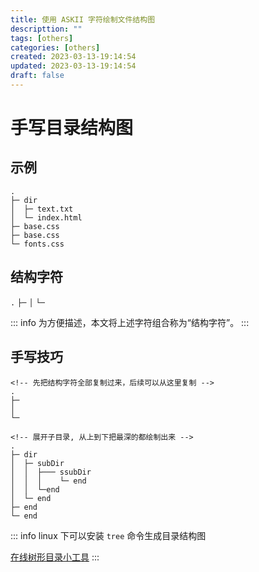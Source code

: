 ```yaml
---
title: 使用 ASKII 字符绘制文件结构图
descripttion: ""
tags: [others]
categories: [others]
created: 2023-03-13-19:14:54
updated: 2023-03-13-19:14:54
draft: false
---
```

# 手写目录结构图

## 示例
```
.
├─ dir
│  ├─ text.txt
│  └─ index.html
├─ base.css
├─ base.css
└─ fonts.css
```

## 结构字符

`.` `├─` `│` `└─`

::: info
为方便描述，本文将上述字符组合称为“结构字符”。
:::

## 手写技巧

```
<!-- 先把结构字符全部复制过来，后续可以从这里复制 -->
.
├─
│
└─
```
```
<!-- 展开子目录, 从上到下把最深的都绘制出来 -->
.
├─ dir
│  ├─ subDir
│  │  ├─── ssubDir
│  │  │    └─ end
│  │  └─end
│  └─ end
├─ end
└─ end
```

::: info
linux 下可以安装 `tree` 命令生成目录结构图

[在线树形目录小工具](https://devtool.tech/tree)
:::

